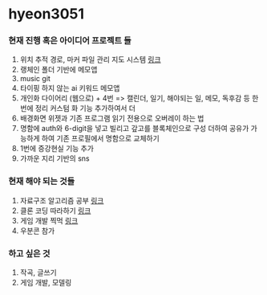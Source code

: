 # hyeon3051

### 현재 진행 혹은 아이디어 프로젝트 들 
  1. 위치 추적 경로, 마커 파일 관리 지도 시스템 [링크](https://github.com/hyeon3051/mappingIt_02)
  2. 랭체인 폴더 기반에 메모앱
  3. music git
  4. 타이핑 하지 않는 ai 키워드 메모앱
  5. 개인화 다이어리 (웹으로) + 4번 => 캘린더, 일기, 해야되는 일, 메모, 독후감 등 한 번에 정리 커스텀 화 기능 추가하여서 더 
  6. 배경화면 위젯과 기존 프로그램 읽기 전용으로 오버레이 하는 법
  7. 명함에 auth와 6-digit을 넣고 빌리고 갚고를 블록체인으로 구성 더하여 공유가 가능하게 하여 기존 프로필에서 명함으로 교체하기
  8. 1번에 증강현실 기능 추가
  9. 가까운 지리 기반의 sns 
### 현재 해야 되는 것들
  1. 자료구조 알고리즘 공부 [링크](https://ebook-product.kyobobook.co.kr/dig/epd/ebook/E000005568012)
  2. 클론 코딩 따라하기 [링크](https://www.youtube.com/@codewithantonio/playlists)
  3. 게임 개발 찍먹 [링크](https://www.udemy.com/course/retr0-unity/)
  4. 우분콘 참가
### 하고 싶은 것 
  1. 작곡, 글쓰기
  2. 게임 개발, 모델링
